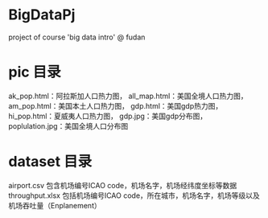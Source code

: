 # BigDataPj
project of course 'big data intro' @ fudan

# pic 目录

ak_pop.html：阿拉斯加人口热力图，
all_map.html：美国全境人口热力图，
am_pop.html：美国本土人口热力图，
gdp.html：美国gdp热力图，
hi_pop.html：夏威夷人口热力图，
gdp.jpg：美国gdp分布图，
poplulation.jpg：美国全境人口分布图

# dataset 目录

airport.csv 包含机场编号ICAO code，机场名字，机场经纬度坐标等数据
throughput.xlsx 包括机场编号ICAO code，所在城市，机场名字，机场等级以及机场吞吐量（Enplanement）
